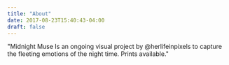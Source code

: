 ```yaml
---
title: "About"
date: 2017-08-23T15:40:43-04:00
draft: false
---
```


"Midnight Muse
Is an ongoing visual project by @herlifeinpixels to capture the fleeting emotions of the night time. Prints available."


